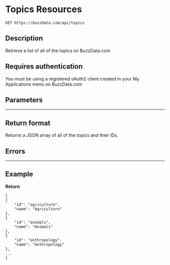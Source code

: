 # Topics Resources

    GET https://buzzdata.com/api/topics

## Description

Retrieve a list of all of the topics on BuzzData.com

## Requires authentication

You must be using a registered oAuth2 client created in your My Applications menu on BuzzData.com

## Parameters

***

## Return format

Returns a JSON array of all of the topics and their IDs.

## Errors

***

## Example

**Return**

    [
    {
        "id": "agriculture", 
        "name": "Agriculture"
    }, 
    {
        "id": "animals", 
        "name": "Animals"
    }, 
    {
        "id": "anthropology", 
        "name": "Anthropology"
    }, 
    ...
    ]
